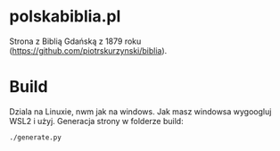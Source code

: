 # polskabiblia.pl

Strona z Biblią Gdańską z 1879 roku (<https://github.com/piotrskurzynski/biblia>).

# Build
Dziala na Linuxie, nwm jak na windows. Jak masz windowsa wygoogluj WSL2 i użyj. Generacja strony w folderze build:

```./generate.py```

